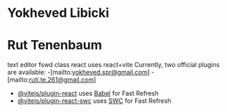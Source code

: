 # Yokheved Libicki 
# Rut Tenenbaum
text editor fswd class react
uses react+vite
Currently, two official plugins are available:
-[mailto:yokheved.spr@gmail.com]
-[mailto:ruti.te.261@gmail.com]
- [@vitejs/plugin-react](https://github.com/vitejs/vite-plugin-react/blob/main/packages/plugin-react/README.md) uses [Babel](https://babeljs.io/) for Fast Refresh
- [@vitejs/plugin-react-swc](https://github.com/vitejs/vite-plugin-react-swc) uses [SWC](https://swc.rs/) for Fast Refresh
